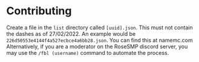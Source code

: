 # Contributing
Create a file in the `list` directory called `[uuid].json`. This must not contain the dashes as of 27/02/2022. An example would be `226d50553e4144f4a527ecbce4a6bb28.json`. You can find this at namemc.com Alternatively, if you are a moderator on the RoseSMP discord server, you may use the `/fbl (username)` command to automate the process. 

